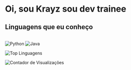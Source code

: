 # Oi, sou Krayz sou dev trainee

## Linguagens que eu conheço
<br>
<img src="https://img.shields.io/badge/Python-3776AB?style=for-the-badge&logo=python&logoColor=white" alt="Python"/>
<img src="https://img.shields.io/badge/Java-007396?style=for-the-badge&logo=java&logoColor=white" alt="Java"/>

![Top Linguagens](https://github-readme-stats.vercel.app/api/top-langs/?username=HeyKrayz&layout=compact&theme=radical)

![Contador de Visualizações](https://komarev.com/ghpvc/?username=HeyKrayz&color=blueviolet)
